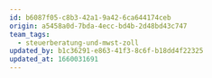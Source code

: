 ```yaml
---
id: b6087f05-c8b3-42a1-9a42-6ca644174ceb
origin: a5458a0d-7bda-4ecc-bd4b-2d48bd43c747
team_tags:
  - steuerberatung-und-mwst-zoll
updated_by: b1c36291-e863-41f3-8c6f-b18dd4f22325
updated_at: 1660031691
---
```

